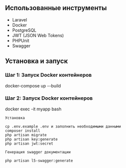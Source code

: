 

## Использованные инструменты

- Laravel
- Docker
- PostgreSQL
- JWT (JSON Web Tokens)
- PHPUnit
- Swagger

## Установка и запуск


### Шаг 1: Запуск Docker контейнеров
docker-compose up --build

### Шаг 2: Запуск Docker контейнеров
docker exec -it myapp bash

    Установка

    cp .env.example .env и заполнить необходимыми данными
    composer install
    php artisan migrate
    php artisan key:generate
    php artisan jwt:secret

    Генерация swagger документации
    
    php artisan l5-swagger:generate
